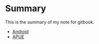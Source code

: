 # Summary

This is the summary of my note for gitbook.

* [Android](Android/index.md)
* [APUE](APUE/index.md)



